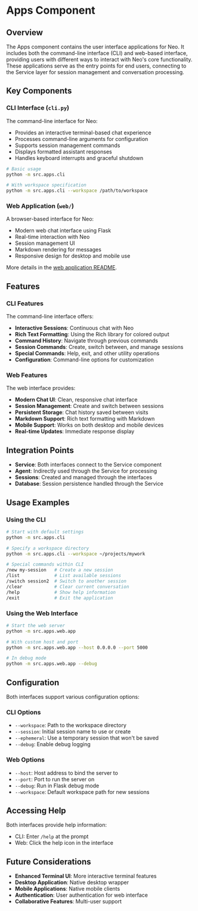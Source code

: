 # Apps Component

## Overview

The Apps component contains the user interface applications for Neo. It includes both the command-line interface (CLI) and web-based interface, providing users with different ways to interact with Neo's core functionality. These applications serve as the entry points for end users, connecting to the Service layer for session management and conversation processing.

## Key Components

### CLI Interface (`cli.py`)

The command-line interface for Neo:

- Provides an interactive terminal-based chat experience
- Processes command-line arguments for configuration
- Supports session management commands
- Displays formatted assistant responses
- Handles keyboard interrupts and graceful shutdown

```bash
# Basic usage
python -m src.apps.cli

# With workspace specification
python -m src.apps.cli --workspace /path/to/workspace
```

### Web Application (`web/`)

A browser-based interface for Neo:

- Modern web chat interface using Flask
- Real-time interaction with Neo
- Session management UI
- Markdown rendering for messages
- Responsive design for desktop and mobile use

More details in the [web application README](web/README.md).

## Features

### CLI Features

The command-line interface offers:

- **Interactive Sessions**: Continuous chat with Neo
- **Rich Text Formatting**: Using the Rich library for colored output
- **Command History**: Navigate through previous commands
- **Session Commands**: Create, switch between, and manage sessions
- **Special Commands**: Help, exit, and other utility operations
- **Configuration**: Command-line options for customization

### Web Features

The web interface provides:

- **Modern Chat UI**: Clean, responsive chat interface
- **Session Management**: Create and switch between sessions
- **Persistent Storage**: Chat history saved between visits
- **Markdown Support**: Rich text formatting with Markdown
- **Mobile Support**: Works on both desktop and mobile devices
- **Real-time Updates**: Immediate response display

## Integration Points

- **Service**: Both interfaces connect to the Service component
- **Agent**: Indirectly used through the Service for processing
- **Sessions**: Created and managed through the interfaces
- **Database**: Session persistence handled through the Service

## Usage Examples

### Using the CLI

```bash
# Start with default settings
python -m src.apps.cli

# Specify a workspace directory
python -m src.apps.cli --workspace ~/projects/mywork

# Special commands within CLI
/new my-session   # Create a new session
/list             # List available sessions
/switch session2  # Switch to another session
/clear            # Clear current conversation
/help             # Show help information
/exit             # Exit the application
```

### Using the Web Interface

```bash
# Start the web server
python -m src.apps.web.app

# With custom host and port
python -m src.apps.web.app --host 0.0.0.0 --port 5000

# In debug mode
python -m src.apps.web.app --debug
```

## Configuration

Both interfaces support various configuration options:

### CLI Options

- `--workspace`: Path to the workspace directory
- `--session`: Initial session name to use or create
- `--ephemeral`: Use a temporary session that won't be saved
- `--debug`: Enable debug logging

### Web Options

- `--host`: Host address to bind the server to
- `--port`: Port to run the server on
- `--debug`: Run in Flask debug mode
- `--workspace`: Default workspace path for new sessions

## Accessing Help

Both interfaces provide help information:

- CLI: Enter `/help` at the prompt
- Web: Click the help icon in the interface

## Future Considerations

- **Enhanced Terminal UI**: More interactive terminal features
- **Desktop Application**: Native desktop wrapper
- **Mobile Applications**: Native mobile clients
- **Authentication**: User authentication for web interface
- **Collaborative Features**: Multi-user support
